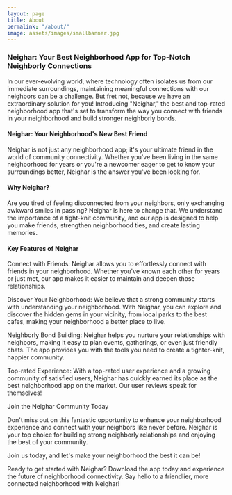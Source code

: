 ```yaml
---
layout: page
title: About
permalink: "/about/"
image: assets/images/smallbanner.jpg
---
```



### Neighar: Your Best Neighborhood App for Top-Notch Neighborly Connections

In our ever-evolving world, where technology often isolates us from our immediate surroundings, maintaining meaningful connections with our neighbors can be a challenge. But fret not, because we have an extraordinary solution for you! Introducing "Neighar," the best and top-rated neighborhood app that's set to transform the way you connect with friends in your neighborhood and build stronger neighborly bonds.

#### Neighar: Your Neighborhood's New Best Friend

Neighar is not just any neighborhood app; it's your ultimate friend in the world of community connectivity. Whether you've been living in the same neighborhood for years or you're a newcomer eager to get to know your surroundings better, Neighar is the answer you've been looking for.

#### Why Neighar?

Are you tired of feeling disconnected from your neighbors, only exchanging awkward smiles in passing? Neighar is here to change that. We understand the importance of a tight-knit community, and our app is designed to help you make friends, strengthen neighborhood ties, and create lasting memories.

#### Key Features of Neighar

Connect with Friends: Neighar allows you to effortlessly connect with friends in your neighborhood. Whether you've known each other for years or just met, our app makes it easier to maintain and deepen those relationships.

Discover Your Neighborhood: We believe that a strong community starts with understanding your neighborhood. With Neighar, you can explore and discover the hidden gems in your vicinity, from local parks to the best cafes, making your neighborhood a better place to live.

Neighborly Bond Building: Neighar helps you nurture your relationships with neighbors, making it easy to plan events, gatherings, or even just friendly chats. The app provides you with the tools you need to create a tighter-knit, happier community.

Top-rated Experience: With a top-rated user experience and a growing community of satisfied users, Neighar has quickly earned its place as the best neighborhood app on the market. Our user reviews speak for themselves!

Join the Neighar Community Today

Don't miss out on this fantastic opportunity to enhance your neighborhood experience and connect with your neighbors like never before. Neighar is your top choice for building strong neighborly relationships and enjoying the best of your community.

Join us today, and let's make your neighborhood the best it can be!

Ready to get started with Neighar? Download the app today and experience the future of neighborhood connectivity. Say hello to a friendlier, more connected neighborhood with Neighar!



